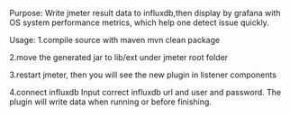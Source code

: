 Purpose:
Write jmeter result data to influxdb,then display by grafana with OS system performance metrics, which help one detect issue quickly.

Usage:
1.compile source with maven
mvn clean package

2.move the generated jar to lib/ext under jmeter root folder

3.restart jmeter, then you will see the new plugin in listener components

4.connect influxdb
Input correct influxdb url and user and password. The plugin will write data when running or before finishing.
   
